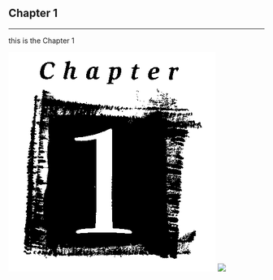
## Chapter 1
----
this is the Chapter 1
 
 <img src="https://github.com/QianRuan/md2pdf/blob/master/img/chapter1.gif">
<img src="https://readthedocs.org/projects/samuroi/badge/?version=latest"> 
<div style="page-break-after: always;"></div>
